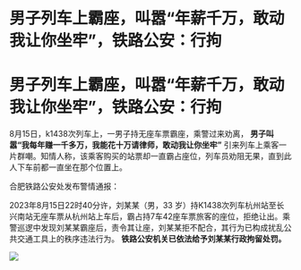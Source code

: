 # 男子列车上霸座，叫嚣“年薪千万，敢动我让你坐牢”，铁路公安：行拘

# 男子列车上霸座，叫嚣“年薪千万，敢动我让你坐牢”，铁路公安：行拘

8月15日，k1438次列车上，一男子持无座车票霸座，乘警过来劝离， **男子叫嚣“我每年赚一千多万，我能花十万请律师，敢动我让你坐牢”**
引来列车上乘客一片群嘲。知情人称，该乘客购买的站票却一直霸占座位，列车员劝阻无果，直到此人下车前都一直坐在那个位置上。

合肥铁路公安处发布警情通报：

2023年8月15日22时40分许，刘某某（男，33
岁）持K1438次列车杭州站至长兴南站无座车票从杭州站上车后，霸占持7车42座车票旅客的座位，拒绝让出。乘警巡逻中发现刘某某霸座后，责令其让座，刘某某拒不配合，其行为已构成扰乱公共交通工具上的秩序违法行为。
**铁路公安机关已依法给予刘某某行政拘留处罚。**

![](https://inews.gtimg.com/om_bt/OQZHF9T73bQs5TIm4fgRAhCw5jmWDb6Z47HUAW1NbiUX8AA/1000)

